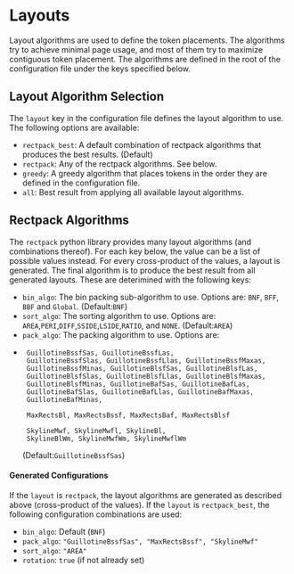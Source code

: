 # Layouts

Layout algorithms are used to define the token placements. The algorithms try to achieve minimal page usage, and most of them try to maximize contiguous token placement. The algorithms are defined in the root of the configuration file under the keys specified below.

## Layout Algorithm Selection
The `layout` key in the configuration file defines the layout algorithm to use. The following options are available:
- `rectpack_best`: A default combination of rectpack algorithms that produces the best results. (Default)
- `rectpack`: Any of the rectpack algorithms. See below.
- `greedy`: A greedy algorithm that places tokens in the order they are defined in the configuration file.
- `all`: Best result from applying all available layout algorithms.

## Rectpack Algorithms
The `rectpack` python library provides many layout algorithms (and combinations thereof). 
For each key below, the value can be a list of possible values instead. For every cross-product of the values, a layout is generated. The final algorithm is to produce the best result from all generated layouts.
These are deterimined with the following keys:
- `bin_algo`: The bin packing sub-algorithm to use. Options are: `BNF`, `BFF`, `BBF` and `Global`. (Default:`BNF`)
- `sort_algo`: The sorting algorithm to use. Options are: `AREA`,`PERI`,`DIFF`,`SSIDE`,`LSIDE`,`RATIO`, and `NONE`. (Default:`AREA`)
- `pack_algo`: The packing algorithm to use. Options are: 
 - ```
    GuillotineBssfSas, GuillotineBssfLas, 
    GuillotineBssfSlas, GuillotineBssfLlas, GuillotineBssfMaxas, 
    GuillotineBssfMinas, GuillotineBlsfSas, GuillotineBlsfLas, 
    GuillotineBlsfSlas, GuillotineBlsfLlas, GuillotineBlsfMaxas, 
    GuillotineBlsfMinas, GuillotineBafSas, GuillotineBafLas, 
    GuillotineBafSlas, GuillotineBafLlas, GuillotineBafMaxas, 
    GuillotineBafMinas,

    MaxRectsBl, MaxRectsBssf, MaxRectsBaf, MaxRectsBlsf

    SkylineMwf, SkylineMwfl, SkylineBl, 
    SkylineBlWm, SkylineMwfWm, SkylineMwflWm
    ```
    (Default:`GuillotineBssfSas`)

#### Generated Configurations
If the `layout` is `rectpack`, the layout algorithms are generated as described above (cross-product of the values).
If the `layout` is `rectpack_best`, the following configuration combinations are used:
- `bin_algo`: Default (`BNF`)
- `pack_algo`: `"GuillotineBssfSas", "MaxRectsBssf", "SkylineMwf"`
- `sort_algo`: `"AREA"`
- `rotation`: `true` (if not already set)


